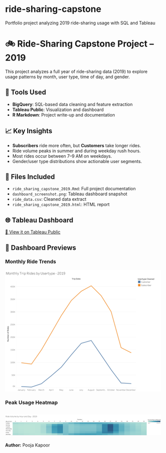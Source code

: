 # ride-sharing-capstone
Portfolio project analyzing 2019 ride-sharing usage with SQL and Tableau

# 🚲 Ride-Sharing Capstone Project – 2019

This project analyzes a full year of ride-sharing data (2019) to explore usage patterns by month, user type, time of day, and gender.

## 🔧 Tools Used
- **BigQuery**: SQL-based data cleaning and feature extraction
- **Tableau Public**: Visualization and dashboard
- **R Markdown**: Project write-up and documentation

## 📈 Key Insights
- **Subscribers** ride more often, but **Customers** take longer rides.
- Ride volume peaks in summer and during weekday rush hours.
- Most rides occur between 7–9 AM on weekdays.
- Gender/user type distributions show actionable user segments.

## 📄 Files Included
- `ride_sharing_capstone_2019.Rmd`: Full project documentation
- `dashboard_screenshot.png`: Tableau dashboard snapshot
- `ride_data.csv`: Cleaned data extract
- `ride_sharing_capstone_2019.html`: HTML report

## 🌐 Tableau Dashboard
[🔗 View it on Tableau Public](https://public.tableau.com/app/profile/pooja.kapoor3698)

## 📸 Dashboard Previews

### Monthly Ride Trends
![Monthly Rides](chart1_monthly_rides.png)

### Peak Usage Heatmap
![Heatmap](chart3_heatmap.png)
---
**Author:** Pooja Kapoor
